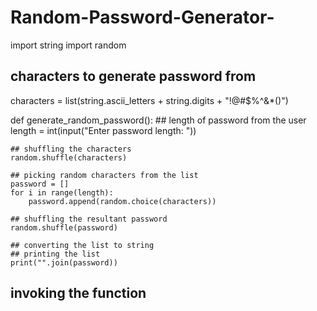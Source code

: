 # Random-Password-Generator-
import string
import random


## characters to generate password from
characters = list(string.ascii_letters + string.digits + "!@#$%^&*()")

def generate_random_password():
	## length of password from the user
	length = int(input("Enter password length: "))

	## shuffling the characters
	random.shuffle(characters)
	
	## picking random characters from the list
	password = []
	for i in range(length):
		password.append(random.choice(characters))

	## shuffling the resultant password
	random.shuffle(password)

	## converting the list to string
	## printing the list
	print("".join(password))



## invoking the function

